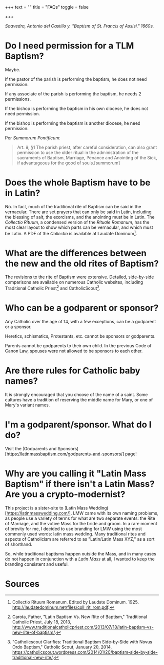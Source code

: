 +++
text = ""
title = "FAQs"
toggle = false

+++

_Saavedra, Antonio del Castillo y. "Baptism of St. Francis of Assisi." 1660s._

# Do I need permission for a TLM Baptism? 

Maybe. 

If the pastor of the parish is performing the baptism, he does not need permission. 

If any associate of the parish is performing the baptism, he needs 2 permissions. 

If the bishop is performing the baptism in his own diocese, he does not need permission. 

If the bishop is performing the baptism is another diocese, he need permission.

Per _Summorum Pontificum_: 

> Art. 9, §1  The parish priest, after careful consideration, can also grant permission to use the older ritual in the administration of the sacraments of Baptism, Marriage, Penance and Anointing of the Sick, if advantageous for the good of souls.[summorum]

# Does the whole Baptism have to be in Latin? 

No. In fact, much of the traditional rite of Baptism can be said in the vernacular. There are set prayers that can only be said in Latin, including the blessing of salt, the exorcisms, and the anointing must be in Latin. The _Collectio Rituum_, a condensed version of the _Rituale Romanum_, has the most clear layout to show which parts can be vernacular, and which must be Latin. A PDF of the _Collectio_ is available at Laudate Dominum[^1]. 

# What are the differences between the new and the old rites of Baptism?

The revisions to the rite of Baptism were extensive. Detailed, side-by-side comparisons are available on numerous Catholic websites, including Traditional Catholic Priest[^2] and CatholicScout[^3]. 

# Who can be a godparent or sponsor? 

Any Catholic over the age of 14, with a few exceptions, can be a godparent or a sponsor. 

Heretics, schismatics, Protestants, etc. cannot be sponsors or godparents. 

Parents cannot be godparents to their own child. In the previous Code of Canon Law, spouses were not allowed to be sponsors to each other.

# Are there rules for Catholic baby names? 

It is strongly encouraged that you choose of the name of a saint. Some cultures have a tradition of reserving the middle name for Mary, or one of Mary's variant names. 

# I'm a godparent/sponsor. What do I do?

Visit the (Godparents and Sponsors)[https://latinmassbaptism.com/godparents-and-sponsors/] page!

# Why are you calling it "Latin Mass Baptism" if there isn't a Latin Mass? Are you a crypto-modernist? 

This project is a sister-site to (Latin Mass Wedding)[https://latinmasswedding.com/]. LMW came with its own naming problems, as people use a variety of terms for what are two separate events: the Rite of Marriage, and the votive Mass for the bride and groom. In a rare moment of brevity for me, I decided to use branding for LMW using the most commonly used words: latin mass wedding. Many traditional rites and aspects of Catholicism are referred to as "Latin/Latin Mass XYZ," as a sort of shorthand. 

So, while traditional baptisms happen outside the Mass, and in many cases do not happen in conjunction with a _Latin Mass_ at all, I wanted to keep the branding consistent and useful. 

# Sources 

[^1]: Collectio Rituum Romanum. Edited by Laudate Dominum. 1925. http://laudatedominum.net/files/coll_rit_rom.pdf.

[^2]: Carota, Father, "Latin Baptism Vs. New Rite of Baptism," Traditional Catholic Priest, July 18, 2013, http://www.traditionalcatholicpriest.com/2013/07/18/latin-baptism-vs-new-rite-of-baptism/.

[^3]: "Catholicscout Clarifies: Traditional Baptism Side-by-Side with Novus Ordo Baptism," Catholic Scout, January 20, 2014, https://catholicscout.wordpress.com/2014/01/20/baptism-side-by-side-traditional-new-rite/.


